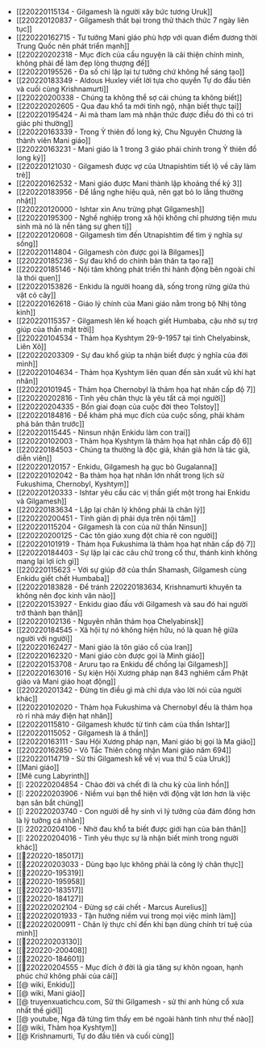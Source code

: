 - [[220220115134 - Gilgamesh là người xây bức tương Uruk]]
- [[220220120837 - Gilgamesh thất bại trong thử thách thức 7 ngày liên tục]]
- [[220220162715 - Tư tưởng Mani giáo phù hợp với quan điểm đương thời Trung Quốc nên phát triển mạnh]]
- [[220220202318 - Mục đích của cầu nguyện là cải thiện chính mình, không phải để làm đẹp lòng thượng đế]]
- [[220220195526 - Đa số chỉ lặp lại tư tưởng chứ không hề sáng tạo]]
- [[220220183349 - Aldous Huxley viết lời tựa cho quyển Tự do đầu tiên và cuối cùng Krishnamurti]]
- [[220220200338 - Chúng ta không thể sợ cái chúng ta không biết]]
- [[220220202605 - Qua đau khổ ta mới tỉnh ngộ, nhận biết thực tại]]
- [[220220195424 - Ai mà tham lam mà nhận thức được điều đó thì có tri giác phi thường]]
- [[220220163339 - Trong Ỷ thiên đồ long ký, Chu Nguyên Chương là thành viên Mani giáo]]
- [[220220163231 - Mani giáo  là 1 trong 3 giáo phái chính trong Ỷ thiên đồ long ký]]
- [[220220121030 - Gilgamesh được vợ của Utnapishtim tiết lộ về cây làm trẻ]]
- [[220220162532 - Mani giáo được Mani thành lập khoảng thế kỷ 3]]
- [[220220183956 - Để lắng nghe hiệu quả, nên gạt bỏ lo lắng thường nhật]]
- [[220220120000 - Ishtar xin Anu trừng phạt Gilgamesh]]
- [[220220195300 - Nghề nghiệp trong xã hội không chỉ phương tiện mưu sinh mà nó là nền tảng sự ghen tị]]
- [[220220120608 - Gilgamesh tìm đến Utnapishtim để tìm ý nghĩa sự sống]]
- [[220220114804 - Gilgamesh còn được gọi là Bilgames]]
- [[220220185236 - Sự đau khổ do chính bản thân ta tạo ra]]
- [[220220185146 - Nội tâm không phát triển thì hành động bên ngoài chỉ là thói quen]]
- [[220220153826 - Enkidu là người hoang dã, sống trong rừng giữa thú vật cỏ cây]]
- [[220220162618 - Giáo lý chính của Mani giáo nằm trong bộ Nhị tông kinh]]
- [[220220115357 - Gilgamesh lên kế hoạch giết Humbaba, cậu nhờ sự trợ giúp của thần mặt trời]]
- [[220220104534 - Thảm họa Kyshtym 29-9-1957 tại tỉnh Chelyabinsk, Liên Xô]]
- [[220220203309 - Sự đau khổ giúp ta nhận biết được ý nghĩa của đời mình]]
- [[220220104634 - Thảm họa Kyshtym liên quan đến sản xuất vũ khí hạt nhân]]
- [[220220101945 - Thảm họa Chernobyl là thảm họa hạt nhân cấp độ 7]]
- [[220220202816 - Tình yêu chân thực là yêu tất cả mọi người]]
- [[220220204335 - Bốn giai đoạn của cuộc đời theo Tolstoy]]
- [[220220184816 - Để khám phá mục đích của cuộc sống, phải khám phá bản thân trước]]
- [[220220115445 - Ninsun nhận Enkidu làm con trai]]
- [[220220102003 - Thảm họa Kyshtym là thảm họa hạt nhân cấp độ 6]]
- [[220220184503 - Chúng ta thường là độc giả, khán giả hơn là tác giả, diễn viên]]
- [[220220120157 - Enkidu, Gilgamesh hạ gục bò Gugalanna]]
- [[220220102042 - Ba thảm họa hạt nhân lớn nhất trong lịch sử Fukushima, Chernobyl, Kyshtym]]
- [[220220120333 - Ishtar yêu cầu các vị thần giết một trong hai Enkidu và Gilgamesh]]
- [[220220183634 - Lặp lại chân lý không phải là chân lý]]
- [[220220200451 - Tính giản dị phải dựa trên nội tâm]]
- [[220220115204 - Gilgamesh là con của nữ thần Ninsun]]
- [[220220200125 - Các tôn giáo xung đột chia rẽ con người]]
- [[220220101919 - Thảm họa Fukushima là thảm họa hạt nhân cấp độ 7]]
- [[220220184403 - Sự lặp lại các câu chữ trong cổ thư, thánh kinh không mang lại lợi ích gì]]
- [[220220115623 - Với sự giúp đỡ của thần Shamash, Gilgamesh cùng Enkidu giết chết Humbaba]]
- [[220220183828 - Để tránh 220220183634, Krishnamurti khuyên ta không nên đọc kinh văn nào]]
- [[220220153927 - Enkidu giao đấu với Gilgamesh và sau đó hai người trở thành bạn thân]]
- [[220220102136 - Nguyên nhân thảm họa Chelyabinsk]]
- [[220220184545 - Xã hội tự nó không hiện hữu, nó là quan hệ giữa người với người]]
- [[220220162427 - Mani giáo là tôn giáo cổ của Iran]]
- [[220220162320 - Mani giáo còn được gọi là Minh giáo]]
- [[220220153708 - Aruru tạo ra Enkidu để chống lại Gilgamesh]]
- [[220220163016 - Sự kiện Hội Xương pháp nạn 843 nghiêm cấm Phật giáo và Mani giáo hoạt động]]
- [[220220201342 - Đừng tin điều gì mà chỉ dựa vào lời nói của người khác]]
- [[220220102020 - Thảm họa Fukushima và Chernobyl đều là thảm họa rò rỉ nhà máy điện hạt nhân]]
- [[220220115810 - Gilgamesh khước từ tình cảm của thần Ishtar]]
- [[220220115052 - Gilgamesh là á thần]]
- [[220220163111 - Sau Hội Xương pháp nạn, Mani giáo bị gọi là Ma giáo]]
- [[220220162850 - Võ Tắc Thiên công nhận Mani giáo năm 694]]
- [[220220114719 - Sử thi Gilgamesh kể về vị vua thứ 5 của Uruk]]
- [[Mani giáo]]
- [[Mê cung Labyrinth]]
- [[❕ 220220204854 - Chào đời và chết đi là chu kỳ của linh hồn]]
- [[❕ 220220203906 - Niềm vui bạn thể hiện với động vật lơn hơn là việc bạn săn bắt chúng]]
- [[❕ 220220203740 - Con người dễ hy sinh vì lý tưởng của đám đông hơn là lý tưởng cá nhân]]
- [[❕ 220220204106 - Nhờ đau khổ ta biết được giới hạn của bản thân]]
- [[❕ 220220204016 - Tình yêu thực sự là nhận biết mình trong người khác]]
- [[💬220220-185017]]
- [[💬220220203033 - Dùng bạo lực không phải là công lý chân thực]]
- [[💬220220-195319]]
- [[💬220220-195958]]
- [[💬220220-183517]]
- [[💬220220-184127]]
- [[💬220220202104 - Đừng sợ cái chết - Marcus Aurelius]]
- [[💬220220201933 - Tận hưởng niềm vui trong mọi việc mình làm]]
- [[💬220220200911 - Chân lý thực chỉ đến khi bạn dùng chính trí tuệ của mình]]
- [[💬220220203130]]
- [[💬220220-200408]]
- [[💬220220-184601]]
- [[💬220220204555 - Mục đích ở đời là gia tăng sự khôn ngoan, hạnh phúc chứ không phải của cải]]
- [[@ wiki, Enkidu]]
- [[@ wiki, Mani giáo]]
- [[@ truyenxuatichcu.com, Sử thi Gilgamesh - sử thi anh hùng cổ xưa nhất thế giới]]
- [[@ youtube, Nga đã từng tìm thấy em bé ngoài hành tinh như thế nào]]
- [[@ wiki, Thảm họa Kyshtym]]
- [[@ Krishnamurti, Tự do đầu tiên và cuối cùng]]
